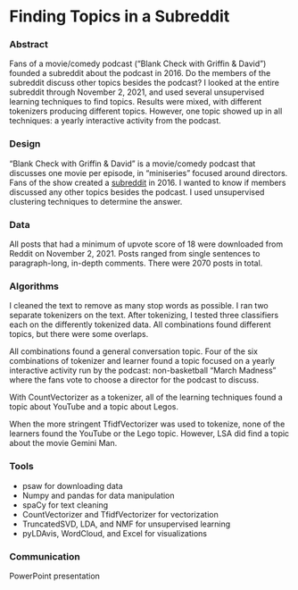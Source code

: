 # Finding Topics in a Subreddit

### Abstract
Fans of a movie/comedy podcast (“Blank Check with Griffin & David”) founded a subreddit about the podcast in 2016. Do the members of the subreddit discuss other topics besides the podcast? I looked at the entire subreddit through November 2, 2021, and used several unsupervised learning techniques to find topics. Results were mixed, with different tokenizers producing different topics. However, one topic showed up in all techniques: a yearly interactive activity from the podcast. 
### Design
“Blank Check with Griffin & David” is a movie/comedy podcast that discusses one movie per episode, in “miniseries” focused around directors. Fans of the show created a [subreddit](https://www.reddit.com/r/blankies/) in 2016. I wanted to know if members discussed any other topics besides the podcast. I used unsupervised clustering techniques to determine the answer. 
### Data
All posts that had a minimum of upvote score of 18 were downloaded from Reddit on November 2, 2021. Posts ranged from single sentences to paragraph-long, in-depth comments. There were 2070 posts in total.
### Algorithms
I cleaned the text to remove as many stop words as possible. I ran two separate tokenizers on the text. After tokenizing, I tested three classifiers each on the differently tokenized data. All combinations found different topics, but there were some overlaps. 

All combinations found a general conversation topic. Four of the six combinations of tokenizer and learner found a topic focused on a yearly interactive activity run by the podcast: non-basketball “March Madness” where the fans vote to choose a director for the podcast to discuss. 

With CountVectorizer as a tokenizer, all of the learning techniques found a topic about YouTube and a topic about Legos. 

When the more stringent TfidfVectorizer was used to tokenize, none of the learners found the YouTube or the Lego topic. However, LSA did find a topic about the movie Gemini Man.
### Tools
- psaw for downloading data
- Numpy and pandas for data manipulation
- spaCy for text cleaning
- CountVectorizer and TfidfVectorizer for vectorization
- TruncatedSVD, LDA, and NMF for unsupervised learning
- pyLDAvis, WordCloud, and Excel for visualizations 
### Communication
PowerPoint presentation

